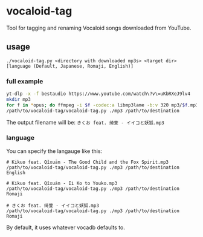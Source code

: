 # vocaloid-tag

Tool for tagging and renaming Vocaloid songs downloaded from YouTube.

## usage

```
./vocaloid-tag.py <directory with downloaded mp3s> <target dir> [language (Default, Japanese, Romaji, English)]
```

### full example
```sh
yt-dlp -x -f bestaudio https://www.youtube.com/watch\?v\=uKbRXeJ9lv4
mkdir mp3
for f in *opus; do ffmpeg -i $f -codec:a libmp3lame -b:v 320 mp3/$f.mp3; done
/path/to/vocaloid-tag/vocaloid-tag.py ./mp3 /path/to/destination
```

The output filename will be: `きくお feat. 绮萱 - イイコと妖狐.mp3`

### language

You can specify the langauge like this:

```
# Kikuo feat. Qǐxuān - The Good Child and the Fox Spirit.mp3
/path/to/vocaloid-tag/vocaloid-tag.py ./mp3 /path/to/destination English

# Kikuo feat. Qǐxuān - Ii Ko to Youko.mp3
/path/to/vocaloid-tag/vocaloid-tag.py ./mp3 /path/to/destination Romaji

# きくお feat. 绮萱 - イイコと妖狐.mp3
/path/to/vocaloid-tag/vocaloid-tag.py ./mp3 /path/to/destination Romaji
```

By default, it uses whatever vocadb defaults to.
